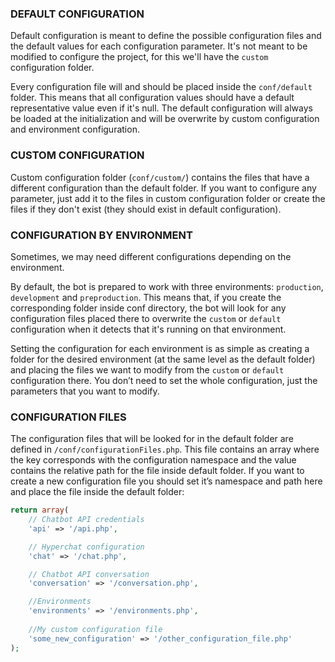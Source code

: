 ### DEFAULT CONFIGURATION
Default configuration is meant to define the possible configuration files and the default values for each configuration parameter. It's not meant to be modified to configure the project, for this we'll have the `custom` configuration folder.

Every configuration file will and should be placed inside the `conf/default` folder.  This means that all configuration values should have a default representative value even if it's null. The default configuration will always be loaded at the initialization and will be overwrite by custom configuration and environment configuration.

### CUSTOM CONFIGURATION
Custom configuration folder (`conf/custom/`) contains the files that have a different configuration than the default folder. If you want to configure any parameter, just add it to the files in custom configuration folder or create the files if they don't exist (they should exist in default configuration).

### CONFIGURATION BY ENVIRONMENT
Sometimes, we may need different configurations depending on the environment.

By default, the bot is prepared to work with three environments: `production`, `development` and `preproduction`. This means that, if you create the corresponding folder inside conf directory, the bot will look for any configuration files placed there to overwrite the `custom` or `default` configuration when it detects that it's running on that environment.

Setting the configuration for each environment is as simple as creating a folder for the desired environment (at the same level as the default folder) and placing the files we want to modify from the `custom` or `default` configuration there.
You don’t need to set the whole configuration, just the parameters that you want to modify. 

### CONFIGURATION FILES
The configuration files that will be looked for in the default folder are defined in `/conf/configurationFiles.php`.
This file contains an array where the key corresponds with the configuration namespace and the value contains the relative path for the file inside default folder. If you want to create a new configuration file you should set it’s namespace and path here and place the file inside the default folder:

```php
return array(
    // Chatbot API credentials
    'api' => '/api.php',

    // Hyperchat configuration
    'chat' => '/chat.php',

    // Chatbot API conversation
    'conversation' => '/conversation.php',

    //Environments
    'environments' => '/environments.php',
    
    //My custom configuration file
    'some_new_configuration' => '/other_configuration_file.php'
);
```